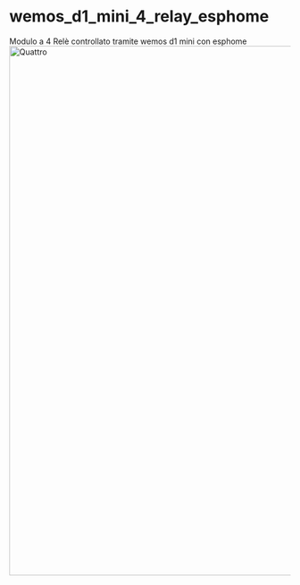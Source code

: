 # wemos_d1_mini_4_relay_esphome
Modulo a 4 Relè controllato tramite wemos d1 mini con esphome
<img width="947" alt="Quattro" src="https://user-images.githubusercontent.com/52451350/139861683-6fcd0996-449f-4c2f-950e-7e6817e1b596.png">
